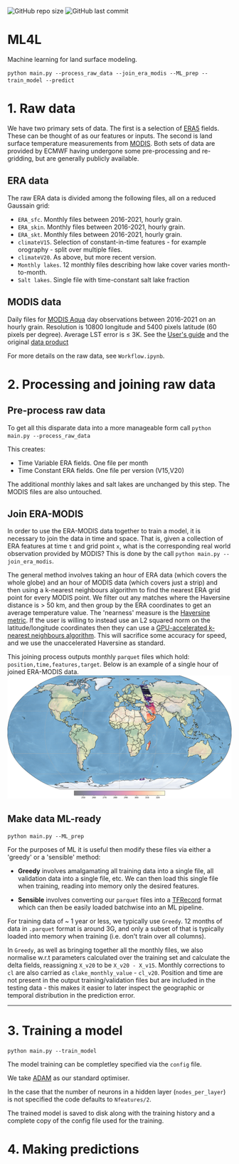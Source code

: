 ![GitHub repo size](https://img.shields.io/github/repo-size/tomkimpson/ML4L) ![GitHub last commit](https://img.shields.io/github/last-commit/tomkimpson/ML4L)
# ML4L

Machine learning for land surface modeling.


```
python main.py --process_raw_data --join_era_modis --ML_prep --train_model --predict
```



# 1. Raw data

We have two primary sets of data. The first is a selection of [ERA5](https://www.ecmwf.int/en/forecasts/datasets/reanalysis-datasets/era5) fields. These can be thought of as our features or inputs. The second is land surface temperature measurements from [MODIS](https://modis.gsfc.nasa.gov/about/). Both sets of data are provided by ECMWF having undergone some pre-processing and re-gridding, but are generally publicly available.   


## ERA data

The raw ERA data is divided among the following files, all on a reduced Gaussain grid:

* `ERA_sfc`.  Monthly files between 2016-2021, hourly grain.
* `ERA_skin`. Monthly files between 2016-2021, hourly grain.
* `ERA_skt`.  Monthly files between 2016-2021, hourly grain.
* `climateV15`. Selection of constant-in-time features - for example orography - split over multiple files.
* `climateV20`. As above, but more recent version.
* `Monthly lakes`. 12 monthly files describing how lake cover varies month-to-month.
* `Salt lakes`. Single file with time-constant salt lake fraction


## MODIS data

Daily files for [MODIS Aqua](https://aqua.nasa.gov/) day observations between 2016-2021 on an hourly grain. Resolution is 10800 longitude and 5400 pixels latitude (60 pixels per degree). Average LST error is $\le$ 3K. 
See the [User's guide](https://lpdaac.usgs.gov/documents/715/MOD11_User_Guide_V61.pdf) and the original [data product](https://developers.google.com/earth-engine/datasets/catalog/MODIS_006_MYD11A1)


For more details on the raw data, see `Workflow.ipynb`.


# 2. Processing and joining raw data

## Pre-process raw data

To get all this disparate data into a more manageable form call `python main.py --process_raw_data`

This creates:
* Time Variable ERA fields. One file per month
* Time Constant ERA fields. One file per version (V15,V20)

The additional monthly lakes and salt lakes are unchanged by this step. The MODIS files are also untouched.

## Join ERA-MODIS
In order to use the ERA-MODIS data together to train a model, it is necessary to join the data in time and space. That is, given a collection of ERA features at time `t` and grid point `x`, what is the corresponding real world observation provided by MODIS? This is done by the call `python main.py --join_era_modis`.

The general method involves taking an hour of ERA data (which covers the whole globe) and an hour of MODIS data (which covers just a strip) and then using a k-nearest neighbours algorithm to find the nearest ERA grid point for every MODIS point. We filter out any matches where the Haversine distance is > 50 km, and then group by the ERA coordinates to get an average temperature value. The 'nearness' measure is the [Haversine metric](https://en.wikipedia.org/wiki/Haversine_formula). If the user is willing to instead use an L2 squared norm on the latitude/longitude coordinates then they can use a [GPU-accelerated k-nearest neighbours algorithm](https://github.com/facebookresearch/faiss). This will sacrifice some accuracy for speed, and we use the unaccelerated Haversine as standard. 

This joining process outputs monthly `parquet` files which hold: `position,time,features,target`. Below is an example of a single hour of joined ERA-MODIS data.    
![example image](notebooks/media/example_joining_strip.png "Title")

## Make data ML-ready

`python main.py --ML_prep`

For the purposes of ML it is useful then modify these files via either a 'greedy' or a 'sensible' method:

* **Greedy** involves amalgamating all training data into a single file, all validation data into a single file, etc. We can then load this single file when training, reading into memory only the desired features.  

* **Sensible** involves converting our `parquet` files into a [TFRecord](https://www.tensorflow.org/tutorials/load_data/tfrecord) format which can then be easily loaded batchwise into an ML pipeline.

For training data of ~ 1 year or less, we typically use `Greedy`. 12 months of data in `.parquet` format is around 3G, and only a subset of that is typically loaded into memory when training (i.e. don't train over all columns). 

In `Greedy`, as well as bringing together all the monthly files, we also normalise w.r.t parameters calculated over the training set and calculate the delta fields, reassigning `X_v20` to be `X_v20 - X_v15`. Monthly corrections to `cl` are also carried as `clake_monthly_value` - `cl_v20`. Position and time are not present in the output training/validation files but are included in the testing data - this makes it easier to later inspect the geographic or temporal distribution in the prediction error.


---

# 3. Training a model

`python main.py --train_model`

The model training can be completley specified via the `config` file. 

We take [ADAM](https://arxiv.org/abs/1412.6980) as our standard optimiser. 

In the case that the number of neurons in a hidden layer (`nodes_per_layer`) is not specified the code defaults to `Nfeatures/2`.

The trained model is saved to disk along with the training history and a complete copy of the config file used for the training.


# 4. Making predictions


